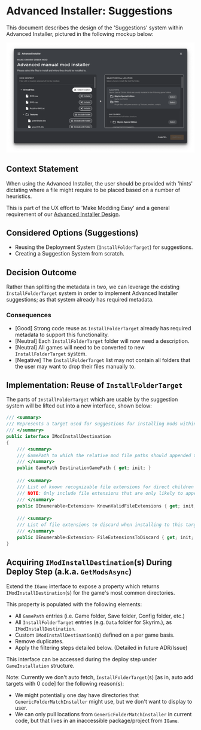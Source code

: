 # Advanced Installer: Suggestions

This document describes the design of the 'Suggestions' system within Advanced Installer, pictured
in the following mockup below:

![There is an image here, once it's in the ADRs folder, I promise >w<](./images/0009-advanced-installer-location.png)

## Context Statement

When using the Advanced Installer, the user should be provided with 'hints' dictating where a file might
require to be placed based on a number of heuristics.

This is part of the UX effort to 'Make Modding Easy' and a general requirement of our [Advanced Installer Design](./0009-advanced-installer-design.md).

## Considered Options (Suggestions)

- Reusing the Deployment System (`InstallFolderTarget`) for suggestions.
- Creating a Suggestion System from scratch.

## Decision Outcome

Rather than splitting the metadata in two, we can leverage the existing
`InstallFolderTarget` system in order to implement Advanced Installer suggestions;
as that system already has required metadata.

### Consequences

- [Good] Strong code reuse as `InstallFolderTarget` already has required metadata to support this functionality.
- [Neutral] Each `InstallFolderTarget` folder will now need a description.
- [Neutral] All games will need to be converted to new `InstallFolderTarget` system.
- [Negative] The `InstallFolderTarget` list may not contain all folders that the user may want to drop their files manually to.

## Implementation: Reuse of `InstallFolderTarget`

The parts of `InstallFolderTarget` which are usable by the suggestion system will be lifted out into a new interface,
shown below:

```csharp
/// <summary>
/// Represents a target used for suggestions for installing mods within the Advanced Installer.
/// </summary>
public interface IModInstallDestination
{
    /// <summary>
    /// GamePath to which the relative mod file paths should appended to.
    /// </summary>
    public GamePath DestinationGamePath { get; init; }

    /// <summary>
    /// List of known recognizable file extensions for direct children of the target <see cref="DestinationGamePath"/>.
    /// NOTE: Only include file extensions that are only likely to appear at this level of the folder hierarchy.
    /// </summary>
    public IEnumerable<Extension> KnownValidFileExtensions { get; init; }

    /// <summary>
    /// List of file extensions to discard when installing to this target.
    /// </summary>
    public IEnumerable<Extension> FileExtensionsToDiscard { get; init; }
}
```

## Acquiring `IModInstallDestination`(s) During Deploy Step (a.k.a. `GetModsAsync`)

Extend the `IGame` interface to expose a property which returns `IModInstallDestination`(s) for the game's most common directories.

This property is populated with the following elements:
- All `GamePath` entries (i.e. Game folder, Save folder, Config folder, etc.)
- All `InstallFolderTarget` entries (e.g. `Data` folder for Skyrim.), as `IModInstallDestination`.
- Custom `IModInstallDestination`(s) defined on a per game basis.
- Remove duplicates.
- Apply the filtering steps detailed below. (Detailed in future ADR/Issue)

This interface can be accessed during the deploy step under `GameInstallation` structure.

Note: Currently we don't auto fetch, `InstallFolderTarget`(s) [as in, auto add targets with 0 code] for the following reason(s):
- We might potentially one day have directories that `GenericFolderMatchInstaller` might use, but we don't want to display to user.
- We can only pull locations from `GenericFolderMatchInstaller` in current code, but that lives in an inaccessible package/project from `IGame`.

